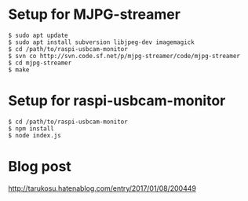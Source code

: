 # Setup for MJPG-streamer
```
$ sudo apt update
$ sudo apt install subversion libjpeg-dev imagemagick
$ cd /path/to/raspi-usbcam-monitor
$ svn co http://svn.code.sf.net/p/mjpg-streamer/code/mjpg-streamer
$ cd mjpg-streamer 
$ make 
```

# Setup for raspi-usbcam-monitor
```
$ cd /path/to/raspi-usbcam-monitor
$ npm install
$ node index.js
```

# Blog post
http://tarukosu.hatenablog.com/entry/2017/01/08/200449
